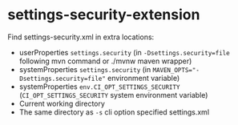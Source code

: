 # settings-security-extension


Find settings-security.xml in extra locations:

- userProperties `settings.security` (in `-Dsettings.security=file` following mvn command or ./mvnw maven wrapper)
- systemProperties `settings.security` (in `MAVEN_OPTS="-Dsettings.security=file"` environment variable)
- systemProperties `env.CI_OPT_SETTINGS_SECURITY` (`CI_OPT_SETTINGS_SECURITY` system environment variable)
- Current working directory
- The same directory as `-s` cli option specified settings.xml
